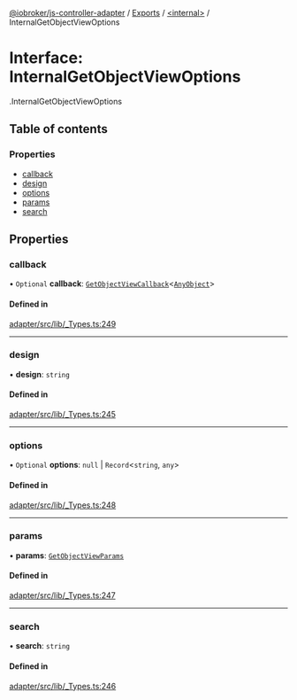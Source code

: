 [@iobroker/js-controller-adapter](../README.md) / [Exports](../modules.md) / [<internal\>](../modules/internal_.md) / InternalGetObjectViewOptions

# Interface: InternalGetObjectViewOptions

[<internal>](../modules/internal_.md).InternalGetObjectViewOptions

## Table of contents

### Properties

- [callback](internal_.InternalGetObjectViewOptions.md#callback)
- [design](internal_.InternalGetObjectViewOptions.md#design)
- [options](internal_.InternalGetObjectViewOptions.md#options)
- [params](internal_.InternalGetObjectViewOptions.md#params)
- [search](internal_.InternalGetObjectViewOptions.md#search)

## Properties

### callback

• `Optional` **callback**: [`GetObjectViewCallback`](../modules/internal_.md#getobjectviewcallback)<[`AnyObject`](../modules/internal_.md#anyobject)\>

#### Defined in

[adapter/src/lib/_Types.ts:249](https://github.com/ioBroker/ioBroker.js-controller/blob/c7ef56a8/packages/adapter/src/lib/_Types.ts#L249)

___

### design

• **design**: `string`

#### Defined in

[adapter/src/lib/_Types.ts:245](https://github.com/ioBroker/ioBroker.js-controller/blob/c7ef56a8/packages/adapter/src/lib/_Types.ts#L245)

___

### options

• `Optional` **options**: ``null`` \| `Record`<`string`, `any`\>

#### Defined in

[adapter/src/lib/_Types.ts:248](https://github.com/ioBroker/ioBroker.js-controller/blob/c7ef56a8/packages/adapter/src/lib/_Types.ts#L248)

___

### params

• **params**: [`GetObjectViewParams`](internal_.GetObjectViewParams.md)

#### Defined in

[adapter/src/lib/_Types.ts:247](https://github.com/ioBroker/ioBroker.js-controller/blob/c7ef56a8/packages/adapter/src/lib/_Types.ts#L247)

___

### search

• **search**: `string`

#### Defined in

[adapter/src/lib/_Types.ts:246](https://github.com/ioBroker/ioBroker.js-controller/blob/c7ef56a8/packages/adapter/src/lib/_Types.ts#L246)

